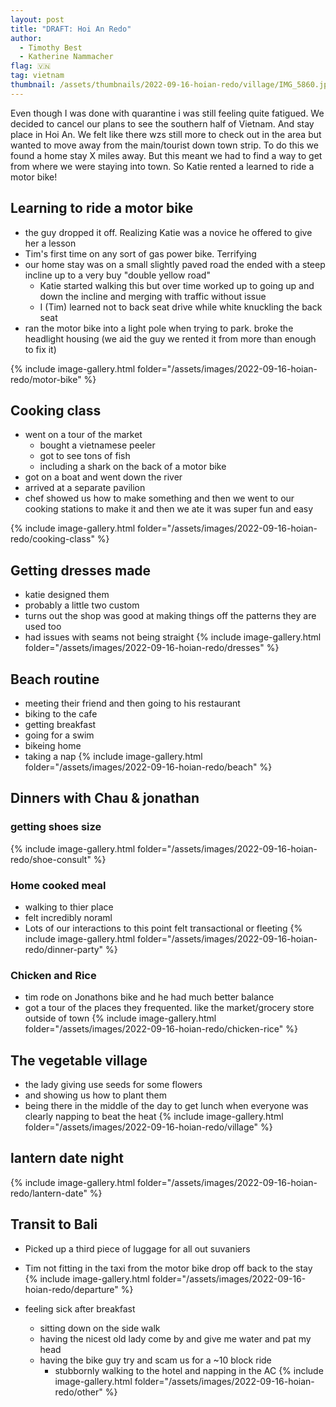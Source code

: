 ```yaml
---
layout: post
title: "DRAFT: Hoi An Redo"
author:
  - Timothy Best
  - Katherine Nammacher
flag: 🇻🇳
tag: vietnam
thumbnail: /assets/thumbnails/2022-09-16-hoian-redo/village/IMG_5860.jpg
---
```


Even though I was done with quarantine i was still feeling quite fatigued. We decided to cancel our plans to see the southern half of Vietnam. And stay place in Hoi An. We felt like there wzs still more to check out in the area but wanted to move away from the main/tourist down town strip. To do this we found a home stay X miles away. But this meant we had to find a way to get from where we were staying into town. So Katie rented a learned to ride a motor bike!

## Learning to ride a motor bike
- the guy dropped it off. Realizing Katie was a novice he offered to give her a lesson
- Tim's first time on any sort of gas power bike. Terrifying
- our home stay was on a small slightly paved road the ended with a steep incline up to a very buy "double yellow road"
  - Katie started walking this but over time worked up to going up and down the incline and merging with traffic without issue
  - I (Tim) learned not to back seat drive while white knuckling the back seat
- ran the motor bike into a light pole when trying to park. broke the headlight housing (we aid the guy we rented it from more than enough to fix it)

{% include image-gallery.html folder="/assets/images/2022-09-16-hoian-redo/motor-bike" %}

## Cooking class
- went on a tour of the market
  - bought a vietnamese peeler
  - got to see tons of fish
  - including a shark on the back of a motor bike
- got on a boat and went down the river
- arrived at a separate pavilion
- chef showed us how to make something and then we went to our cooking stations to make it and then we ate it was super fun and easy

{% include image-gallery.html folder="/assets/images/2022-09-16-hoian-redo/cooking-class" %}

## Getting dresses made
- katie designed them
- probably a little two custom
- turns out the shop was good at making things off the patterns they are used too
- had issues with seams not being straight
{% include image-gallery.html folder="/assets/images/2022-09-16-hoian-redo/dresses" %}
## Beach routine
- meeting their friend and then going to his restaurant
- biking to the cafe
- getting breakfast
- going for a swim
- bikeing home
- taking a nap
{% include image-gallery.html folder="/assets/images/2022-09-16-hoian-redo/beach" %}


## Dinners with Chau & jonathan
### getting shoes size
{% include image-gallery.html folder="/assets/images/2022-09-16-hoian-redo/shoe-consult" %}
### Home cooked meal
  - walking to thier place
  - felt incredibly noraml
  - Lots of our interactions to this point felt transactional or fleeting 
{% include image-gallery.html folder="/assets/images/2022-09-16-hoian-redo/dinner-party" %}

### Chicken and Rice 
  - tim rode on Jonathons bike and he had much better balance
  - got a tour of the places they frequented. like the market/grocery store outside of town
{% include image-gallery.html folder="/assets/images/2022-09-16-hoian-redo/chicken-rice" %}
## The vegetable village
 - the lady giving use seeds for some flowers 
 - and showing us how to plant them
 - being there in the middle of the day to get lunch when everyone was clearly napping to beat the heat
{% include image-gallery.html folder="/assets/images/2022-09-16-hoian-redo/village" %}
## lantern date night
{% include image-gallery.html folder="/assets/images/2022-09-16-hoian-redo/lantern-date" %}

## Transit to Bali
  - Picked up a third piece of luggage for all out suvaniers
  - Tim not fitting in the taxi from the motor bike drop off back to the stay 
{% include image-gallery.html folder="/assets/images/2022-09-16-hoian-redo/departure" %}


- feeling sick after breakfast
  - sitting down on the side walk
  - having the nicest old lady come by and give me water and pat my head
  - having the bike guy try and scam us for a ~10 block ride
    - stubbornly walking to the hotel and napping in the AC
{% include image-gallery.html folder="/assets/images/2022-09-16-hoian-redo/other" %}
 
 
